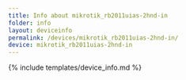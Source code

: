 ```yaml
---
title: Info about mikrotik_rb2011uias-2hnd-in
folder: info
layout: deviceinfo
permalink: /devices/mikrotik_rb2011uias-2hnd-in/
device: mikrotik_rb2011uias-2hnd-in
---
```

{% include templates/device_info.md %}
